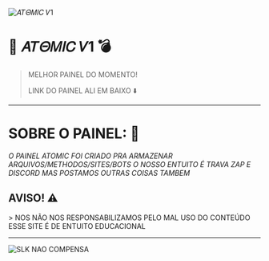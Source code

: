 ![𝐴𝑇𝛩𝑀𝐼𝐶 𝑉1](https://readme-typing-svg.herokuapp.com/?font=mono&size=30&duration=5000&color=0000FF&center=falso&vCenter=falso&lines=%F0%9D%90%8F%F0%9D%90%80%F0%9D%90%88%F0%9D%90%8D%F0%9D%90%84%F0%9D%90%8B%20%20%F0%9D%90%B4%F0%9D%91%87%F0%9D%9B%A9%F0%9D%91%80%F0%9D%90%BC%F0%9D%90%B6%20%F0%9D%91%891%20%20%F0%9F%8C%8A;+%F0%9D%90%81%F0%9D%90%B2%20%F0%9D%90%91%F0%9D%90%80%F0%9D%90%91%F0%9D%90%8E%20%F0%9D%90%8C%F0%9D%90%8E%F0%9D%90%83%F0%9D%90%99%20e;+%F0%9D%90%83%F0%9D%90%91%F0%9D%90%80%F0%9D%90%86%F0%9D%90%8E%F0%9D%90%8D%20%F0%9D%90%8C%F0%9D%90%8E%F0%9D%90%83%F0%9D%90%83%F0%9D%90%84%F0%9D%90%91;+%F0%9F%94%A5%20%F0%9D%90%93%F0%9D%90%94%F0%9D%90%83%F0%9D%90%8E%20%F0%9D%90%8D%F0%9D%90%8E%F0%9D%90%92%F0%9D%90%92%F0%9D%90%8E%20%F0%9F%94%A5)
# 🌊 𝐴𝑇𝛩𝑀𝐼𝐶 𝑉1 💣 
> MELHOR PAINEL DO MOMENTO!
> 
> LINK DO PAINEL ALI EM BAIXO ⬇️
___
# SOBRE O PAINEL: 👑
*_O PAINEL ATOMIC FOI CRIADO PRA ARMAZENAR ARQUIVOS/METHODOS/SITES/BOTS O NOSSO ENTUITO É TRAVA ZAP E DISCORD MAS POSTAMOS OUTRAS COISAS TAMBEM_*

<h2>AVISO! ⚠️</h2>
> NOS NÃO NOS RESPONSABILIZAMOS PELO MAL USO DO CONTEÚDO ESSE SITE É DE ENTUITO EDUCACIONAL

___
![SLK NAO COMPENSA](https://dummyimage.com/800x400/000/fff&text=Clique+aqui)

